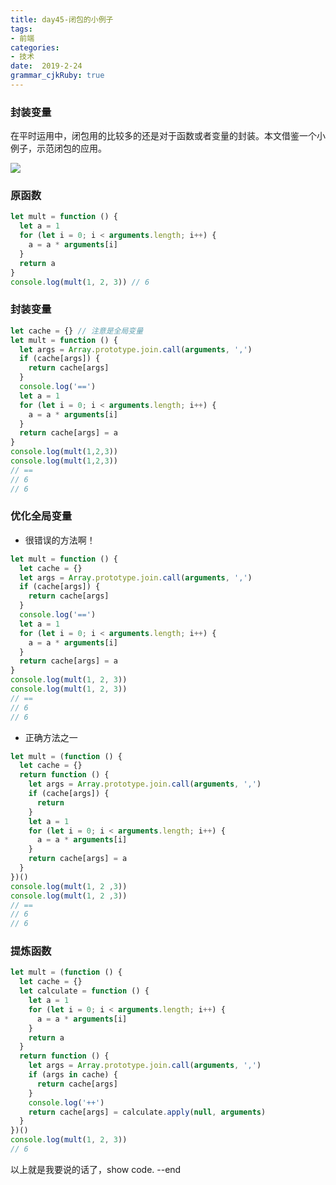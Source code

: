 ```yaml
---
title: day45-闭包的小例子
tags: 
- 前端
categories: 
- 技术
date:  2019-2-24
grammar_cjkRuby: true
---
```

### 封装变量
在平时运用中，闭包用的比较多的还是对于函数或者变量的封装。本文借鉴一个小例子，示范闭包的应用。


![](https://ws1.sinaimg.cn/large/b15ca614gy1g0htblls4wj207s09gwey.jpg)
<!--more-->
### 原函数
```javascript
let mult = function () {
  let a = 1
  for (let i = 0; i < arguments.length; i++) {
    a = a * arguments[i]
  }
  return a
}
console.log(mult(1, 2, 3)) // 6
```
### 封装变量
```javascript
let cache = {} // 注意是全局变量
let mult = function () {
  let args = Array.prototype.join.call(arguments, ',')
  if (cache[args]) {
    return cache[args]
  }
  console.log('==')
  let a = 1
  for (let i = 0; i < arguments.length; i++) {
    a = a * arguments[i]
  }
  return cache[args] = a
}
console.log(mult(1,2,3))
console.log(mult(1,2,3))
// ==
// 6
// 6
```
### 优化全局变量
+ 很错误的方法啊！
```javascript
let mult = function () {
  let cache = {}
  let args = Array.prototype.join.call(arguments, ',')
  if (cache[args]) {
    return cache[args]
  }
  console.log('==')
  let a = 1
  for (let i = 0; i < arguments.length; i++) {
    a = a * arguments[i]
  }
  return cache[args] = a
}
console.log(mult(1, 2, 3))
console.log(mult(1, 2, 3))
// ==
// 6
// 6
```
+ 正确方法之一
```javascript
let mult = (function () {
  let cache = {}
  return function () {
    let args = Array.prototype.join.call(arguments, ',')
    if (cache[args]) {
      return
    }
    let a = 1
    for (let i = 0; i < arguments.length; i++) {
      a = a * arguments[i]
    }
    return cache[args] = a
  }
})()
console.log(mult(1, 2 ,3))
console.log(mult(1, 2 ,3))
// ==
// 6
// 6
```
### 提炼函数
```javascript
let mult = (function () {
  let cache = {}
  let calculate = function () {
    let a = 1
    for (let i = 0; i < arguments.length; i++) {
      a = a * arguments[i]
    }
    return a
  }
  return function () {
    let args = Array.prototype.join.call(arguments, ',')
    if (args in cache) {
      return cache[args]
    }
    console.log('++')
    return cache[args] = calculate.apply(null, arguments)
  }
})()
console.log(mult(1, 2, 3))
// 6
```
以上就是我要说的话了，show code.
--end 
